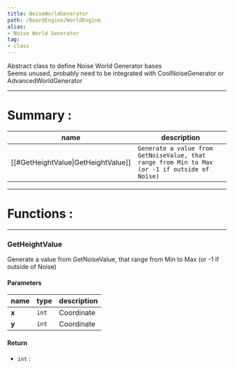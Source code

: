 ```yaml
---
title: NoiseWorldGenerator
path: /BoardEngine/WorldEngine
alias: 
- Noise World Generator
tag: 
- class
---
```

Abstract class to define Noise World Generator bases  
Seems unused, probably need to be integrated with CoolNoiseGenerator or AdvancedWorldGenerator  

---
# Summary :
name|description
----|----
[[#GetHeightValue\|GetHeightValue]] | `Generate a value from GetNoiseValue, that range from Min to Max (or -1 if outside of Noise)`

---
# Functions :

---
### GetHeightValue
Generate a value from GetNoiseValue, that range from Min to Max (or -1 if outside of Noise)

#### Parameters
name|type|description
-----|-----|-----
**x**|`int`|Coordinate
**y**|`int`|Coordinate

#### Return
- `int` : 
